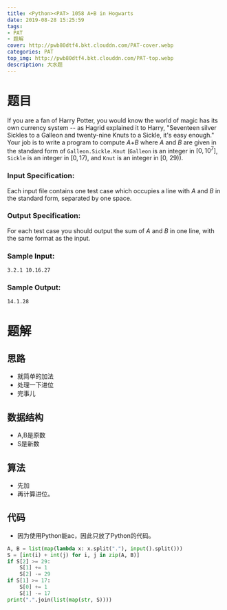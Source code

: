 ```yaml
---
title: <Python><PAT> 1058 A+B in Hogwarts
date: 2019-08-28 15:25:59
tags: 
- PAT
- 题解
cover: http://pwb80dtf4.bkt.clouddn.com/PAT-cover.webp
categories: PAT
top_img: http://pwb80dtf4.bkt.clouddn.com/PAT-top.webp
description: 大水题
---
```


# 题目

If you are a fan of Harry Potter, you would know the world of magic has its own currency system -- as Hagrid explained it to Harry, "Seventeen silver Sickles to a Galleon and twenty-nine Knuts to a Sickle, it's easy enough." Your job is to write a program to compute *A*+*B* where *A* and *B* are given in the standard form of `Galleon.Sickle.Knut` (`Galleon` is an integer in $\left[0,10^{7}\right]$, `Sickle` is an integer in $[0,17)$, and `Knut` is an integer in [0, 29)).

### Input Specification:

Each input file contains one test case which occupies a line with *A* and *B* in the standard form, separated by one space.

### Output Specification:

For each test case you should output the sum of *A* and *B* in one line, with the same format as the input.

### Sample Input:

```in
3.2.1 10.16.27
```

### Sample Output:

```out
14.1.28
```

# 题解

## 思路

+ 就简单的加法
+ 处理一下进位
+ 完事儿

## 数据结构

+ A,B是原数
+ S是新数

## 算法

+ 先加
+ 再计算进位。

## 代码

+ 因为使用Python能ac，因此只放了Python的代码。

```python
A, B = list(map(lambda x: x.split("."), input().split()))
S = [int(i) + int(j) for i, j in zip(A, B)]
if S[2] >= 29: 
    S[1] += 1
    S[2] -= 29
if S[1] >= 17: 
    S[0] += 1
    S[1] -= 17
print(".".join(list(map(str, S))))

```

